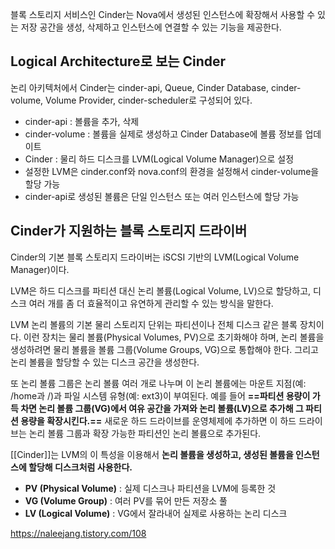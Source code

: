 블록 스토리지 서비스인 Cinder는 Nova에서 생성된 인스턴스에 확장해서 사용할 수 있는 저장 공간을 생성, 삭제하고 인스턴스에 연결할 수 있는 기능을 제공한다. 

## Logical Architecture로 보는 Cinder
논리 아키텍처에서 Cinder는 cinder-api, Queue, Cinder Database, cinder-volume, Volume Provider, cinder-scheduler로 구성되어 있다. 

- cinder-api : 볼륨을 추가, 삭제
- cinder-volume : 볼륨을 실제로 생성하고 Cinder Database에 볼륨 정보를 업데이트
- Cinder : 물리 하드 디스크를 LVM(Logical Volume Manager)으로 설정
- 설정한 LVM은 cinder.conf와 nova.conf의 환경을 설정해서 cinder-volume을 할당 가능
- cinder-api로 생성된 볼륨은 단일 인스턴스 또는 여러 인스턴스에 할당 가능

## Cinder가 지원하는 블록 스토리지 드라이버
Cinder의 기본 블록 스토리지 드라이버는 iSCSI 기반의 LVM(Logical Volume Manager)이다. 

LVM은 하드 디스크를 파티션 대신 논리 볼륨(Logical Volume, LV)으로 할당하고, 디스크 여러 개를 좀 더 효율적이고 유연하게 관리할 수 있는 방식을 말한다.

LVM 논리 볼륨의 기본 물리 스토리지 단위는 파티션이나 전체 디스크 같은 블록 장치이다. 이런 장치는 물리 볼륨(Physical Volumes, PV)으로 초기화해야 하며, 논리 볼륨을 생성하려면 물리 볼륨을 볼륨 그룹(Volume Groups, VG)으로 통합해야 한다. 그리고 논리 볼륨을 할당할 수 있는 디스크 공간을 생성한다.

또 논리 볼륨 그룹은 논리 볼륨 여러 개로 나누며 이 논리 볼륨에는 마운트 지점(예: /home과 /)과 파일 시스템 유형(예: ext3)이 부여된다. 예를 들어 **==파티션 용량이 가득 차면 논리 볼륨 그룹(VG)에서 여유 공간을 가져와 논리 볼륨(LV)으로 추가해 그 파티션 용량을 확장시킨다.==** 새로운 하드 드라이브를 운영체제에 추가하면 이 하드 드라이브는 논리 볼륨 그룹과 확장 가능한 파티션인 논리 볼륨으로 추가된다.

[[Cinder]]는 LVM의 이 특성을 이용해서 **논리 볼륨을 생성하고, 생성된 볼륨을 인스턴스에 할당해 디스크처럼 사용한다.**


- **PV (Physical Volume)** : 실제 디스크나 파티션을 LVM에 등록한 것
- **VG (Volume Group)** : 여러 PV를 묶어 만든 저장소 풀
- **LV (Logical Volume)** : VG에서 잘라내어 실제로 사용하는 논리 디스크


https://naleejang.tistory.com/108